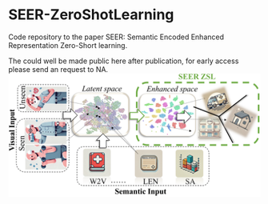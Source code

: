 # SEER-ZeroShotLearning
Code repository to the paper SEER: Semantic Encoded Enhanced Representation Zero-Short learning. 

The could well be made public here after publication, for early access please send an request to NA.
![Our proposed architecture](./figures/concept_desc_med.png)
